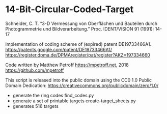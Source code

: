 # 14-Bit-Circular-Coded-Target

Schneider, C. T. “3-D Vermessung von Oberflächen und Bauteilen durch Photogrammetrie und Bildverarbeitung.” Proc. IDENT/VISION 91 (1991): 14-17

Implementation of coding scheme of (expired) patent DE19733466A1.
https://patents.google.com/patent/DE19733466A1/
https://register.dpma.de/DPMAregister/pat/register?AKZ=197334660

Code written by Matthew Petroff <https://mpetroff.net>, 2018
https://github.com/mpetroff

This script is released into the public domain using the CC0 1.0 Public
Domain Dedication: https://creativecommons.org/publicdomain/zero/1.0/

- generate the ring codes find_codes.py
- generate a set of printable targets create-target_sheets.py
- generates 516 targets
